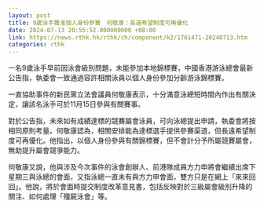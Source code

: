 ```yaml
---
layout: post
title: 9歲泳手獲准個人身份參賽　何敬康：長遠希望制度可再優化
date: 2024-07-13 20:55:52.000000000 +08:00
link: https://news.rthk.hk/rthk/ch/component/k2/1761471-20240713.htm
categories: rthk
---
```


一名9歲泳手早前因泳會級別問題，未能參加本地錦標賽，中國香港游泳總會最新公告指，執委會一致通過容許相關泳員以個人身份參加分齡游泳錦標賽。

一直協助事件的新民黨立法會議員何敬康表示，十分滿意泳總短時間內作出有關決定，讓該名泳手可於11月15日參與有關賽事。

對於公告指，未來如有成績達標的競賽屬會泳員，可向泳總提出申請，執委會將按相同原則考量。何敬康認為，相關安排能為達標選手提供參賽渠道，但長遠希望制度可再優化。他指出，以個人身份參與有關錦標賽，但不會計分予所屬競賽屬會，無助提升屬會競爭能力。

何敬康又說，他與涉及今次事件的泳會創辦人、前港隊成員方力申將會繼續出席下星期三與泳總的會面，又指泳總一直未有與方力申會面，雙方只是在網上「來來回回」。他說，將於會面時提交制度改革意見書，包括反映對於三級屬會級別升降的關注、如何處理「殭屍泳會」等。
